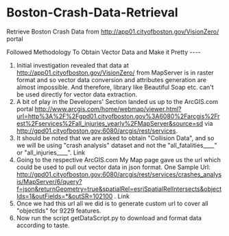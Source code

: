 # Boston-Crash-Data-Retrieval
Retrieve Boston Crash Data from http://app01.cityofboston.gov/VisionZero/ portal

Followed Methodology To Obtain Vector Data and Make it Pretty ----

1. Initial investigation revealed that data at http://app01.cityofboston.gov/VisionZero/ from MapServer is in raster format and so vector data conversion and attributes generation are almost impossible. And therefore, library like Beautiful Soap etc. can't be used directly for vector data extraction.
2. A bit of play in the Developers' Section landed us up to the ArcGIS.com portal http://www.arcgis.com/home/webmap/viewer.html?url=http%3A%2F%2Fgpd01.cityofboston.gov%3A6080%2Farcgis%2Frest%2Fservices%2Fall_injuries_yearly%2FMapServer&source=sd via http://gpd01.cityofboston.gov:6080/arcgis/rest/services.
3. It should be noted that we are asked to obtain "Collision Data", and so we will be using "crash analysis" dataset and not the "all_fatalities____" or "all_injuries____". Link
4. Going to the respective ArcGIS.com My Map page gave us the url which could be used to pull out vector data in json format. One Sample Url: http://gpd01.cityofboston.gov:6080/arcgis/rest/services/crashes_analysis/MapServer/6/query?f=json&returnGeometry=true&spatialRel=esriSpatialRelIntersects&objectIds=1&outFields=*&outSR=102100 . Link
5. Once we had this url all we did is to generate custom url to cover all "objectIds" for 9229 features.
6. Now run the script getDataScript.py to download and format data according to taste.
